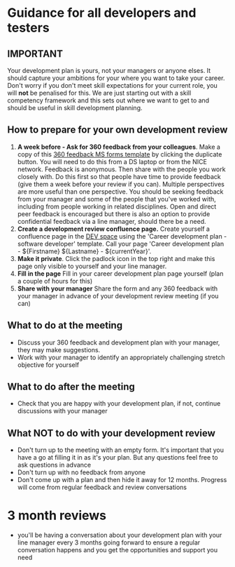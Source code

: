 # Guidance for all developers and testers

## IMPORTANT 

Your development plan is yours, not your managers or anyone elses.  It should capture your ambitions for your where you want to take your career. Don't worry if you don't meet skill expectations for your current role, you will **not** be penalised for this. We are just starting out with a skill competency framework and this sets out where we want to get to and should be useful in skill development planning.


## How to prepare for your own development review


1. **A week before - Ask for 360 feedback from your colleagues**. Make a copy of this [360 feedback MS forms template](https://forms.office.com/Pages/ShareFormPage.aspx?id=efQwYEKzLUel3XQP91ON6b2B0Lj6-KRFi79WhBUXfkRUQkEyQVhYUEREVlo3TjhRU1FaUjk3OUhHMy4u&sharetoken=owNj6Zi0WKRM8432LUCT) by clicking the duplicate button.  You will need to do this from a DS laptop or from the NICE network.  Feedback is anonymous.  Then share with the people you work closely with. Do this first so that people have time to provide feedback (give them a week before your review if you can). Multiple perspectives are more useful than one perspective. You should be seeking feedback from your manager and some of the people that you've worked with, including from people working in related disciplines. Open and direct peer feedback is encouraged but there is also an option to provide confidential feedback via a line manager, should there be a need.
2. **Create a development review confluence page.** Create yourself a confluence page in the [DEV space](https://nicedigital.atlassian.net/wiki/spaces/DEV/overview) using the 'Career development plan - software developer' template.  Call your page 'Career development plan - ${Firstname} ${Lastname} - ${currentYear}'.
3. **Make it private**. Click the padlock icon in the top right and make this page only visible to yourself and your line manager.
4. **Fill in the page** Fill in your career development plan page yourself (plan a couple of hours for this)
5. **Share with your manager** Share the form and any 360 feedback with your manager in advance of your development review meeting (if you can)


## What to do at the meeting
* Discuss your 360 feedback and development plan with your manager, they may make suggestions.
* Work with your manager to identify an appropriately challenging stretch objective for yourself

## What to do after the meeting
* Check that you are happy with your development plan, if not, continue discussions with your manager

## What NOT to do with your development review
* Don't turn up to the meeting with an empty form.  It's important that you have a go at filling it in as it's your plan.  But any questions feel free to ask questions in advance
* Don't turn up with no feedback from anyone
* Don't come up with a plan and then hide it away for 12 months.  Progress will come from regular feedback and review conversations

# 3 month reviews
* you'll be having a conversation about your development plan with your line manager every 3 months going forward to ensure a regular conversation happens and you get the opportunities and support you need
